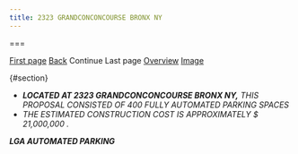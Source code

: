 ```yaml
---
title: 2323 GRANDCONCONCOURSE BRONX NY
---
```


===

[First page](text0.html) [Back](text11.html) Continue Last page
[Overview](praxis-02-19-16.html) [Image](img12.html)

  

 {#section}

-   ***LOCATED AT 2323 GRANDCONCONCOURSE BRONX NY,** THIS PROPOSAL
    CONSISTED OF 400 FULLY AUTOMATED PARKING SPACES*
-   *THE ESTIMATED CONSTRUCTION COST IS APPROXIMATELY $ 21,000,000 .*

***LGA AUTOMATED PARKING***

